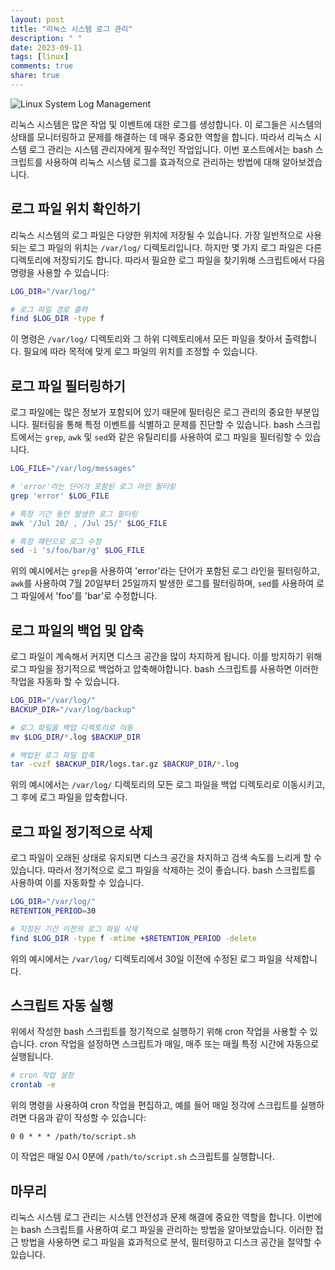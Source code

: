 ```yaml
---
layout: post
title: "리눅스 시스템 로그 관리"
description: " "
date: 2023-09-11
tags: [linux]
comments: true
share: true
---
```


![Linux System Log Management](https://example.com/linux-system-log-management.jpg)

리눅스 시스템은 많은 작업 및 이벤트에 대한 로그를 생성합니다. 이 로그들은 시스템의 상태를 모니터링하고 문제를 해결하는 데 매우 중요한 역할을 합니다. 따라서 리눅스 시스템 로그 관리는 시스템 관리자에게 필수적인 작업입니다. 이번 포스트에서는 bash 스크립트를 사용하여 리눅스 시스템 로그를 효과적으로 관리하는 방법에 대해 알아보겠습니다.

## 로그 파일 위치 확인하기

리눅스 시스템의 로그 파일은 다양한 위치에 저장될 수 있습니다. 가장 일반적으로 사용되는 로그 파일의 위치는 `/var/log/` 디렉토리입니다. 하지만 몇 가지 로그 파일은 다른 디렉토리에 저장되기도 합니다. 따라서 필요한 로그 파일을 찾기위해 스크립트에서 다음 명령을 사용할 수 있습니다:

```bash
LOG_DIR="/var/log/"

# 로그 파일 경로 출력
find $LOG_DIR -type f
```

이 명령은 `/var/log/` 디렉토리와 그 하위 디렉토리에서 모든 파일을 찾아서 출력합니다. 필요에 따라 목적에 맞게 로그 파일의 위치를 조정할 수 있습니다.

## 로그 파일 필터링하기

로그 파일에는 많은 정보가 포함되어 있기 때문에 필터링은 로그 관리의 중요한 부분입니다. 필터링을 통해 특정 이벤트를 식별하고 문제를 진단할 수 있습니다. bash 스크립트에서는 `grep`, `awk` 및 `sed`와 같은 유틸리티를 사용하여 로그 파일을 필터링할 수 있습니다.

```bash
LOG_FILE="/var/log/messages"

# 'error'라는 단어가 포함된 로그 라인 필터링
grep 'error' $LOG_FILE

# 특정 기간 동안 발생한 로그 필터링
awk '/Jul 20/ , /Jul 25/' $LOG_FILE

# 특정 패턴으로 로그 수정
sed -i 's/foo/bar/g' $LOG_FILE
```

위의 예시에서는 `grep`을 사용하여 'error'라는 단어가 포함된 로그 라인을 필터링하고, `awk`를 사용하여 7월 20일부터 25일까지 발생한 로그를 필터링하며, `sed`를 사용하여 로그 파일에서 'foo'를 'bar'로 수정합니다.

## 로그 파일의 백업 및 압축

로그 파일이 계속해서 커지면 디스크 공간을 많이 차지하게 됩니다. 이를 방지하기 위해 로그 파일을 정기적으로 백업하고 압축해야합니다. bash 스크립트를 사용하면 이러한 작업을 자동화 할 수 있습니다.

```bash
LOG_DIR="/var/log/"
BACKUP_DIR="/var/log/backup"

# 로그 파일을 백업 디렉토리로 이동
mv $LOG_DIR/*.log $BACKUP_DIR

# 백업된 로그 파일 압축
tar -cvzf $BACKUP_DIR/logs.tar.gz $BACKUP_DIR/*.log
```

위의 예시에서는 `/var/log/` 디렉토리의 모든 로그 파일을 백업 디렉토리로 이동시키고, 그 후에 로그 파일을 압축합니다.

## 로그 파일 정기적으로 삭제

로그 파일이 오래된 상태로 유지되면 디스크 공간을 차지하고 검색 속도를 느리게 할 수 있습니다. 따라서 정기적으로 로그 파일을 삭제하는 것이 좋습니다. bash 스크립트를 사용하여 이를 자동화할 수 있습니다.

```bash
LOG_DIR="/var/log/"
RETENTION_PERIOD=30

# 지정된 기간 이전의 로그 파일 삭제
find $LOG_DIR -type f -mtime +$RETENTION_PERIOD -delete
```

위의 예시에서는 `/var/log/` 디렉토리에서 30일 이전에 수정된 로그 파일을 삭제합니다.

## 스크립트 자동 실행

위에서 작성한 bash 스크립트를 정기적으로 실행하기 위해 cron 작업을 사용할 수 있습니다. cron 작업을 설정하면 스크립트가 매일, 매주 또는 매월 특정 시간에 자동으로 실행됩니다.

```bash
# cron 작업 설정
crontab -e
```

위의 명령을 사용하여 cron 작업을 편집하고, 예를 들어 매일 정각에 스크립트를 실행하려면 다음과 같이 작성할 수 있습니다:

```
0 0 * * * /path/to/script.sh
```

이 작업은 매일 0시 0분에 `/path/to/script.sh` 스크립트를 실행합니다.

## 마무리

리눅스 시스템 로그 관리는 시스템 안전성과 문제 해결에 중요한 역할을 합니다. 이번에는 bash 스크립트를 사용하여 로그 파일을 관리하는 방법을 알아보았습니다. 이러한 접근 방법을 사용하면 로그 파일을 효과적으로 분석, 필터링하고 디스크 공간을 절약할 수 있습니다.